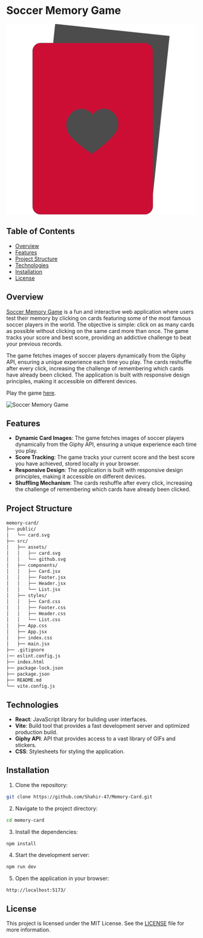 # Soccer Memory Game

![Soccer Memory Game](public/card.svg)

## Table of Contents

- [Overview](#overview)
- [Features](#features)
- [Project Structure](#project-structure)
- [Technologies](#technologies)
- [Installation](#installation)
- [License](#license)

## Overview

[Soccer Memory Game](https://soccermemorygame.netlify.app/) is a fun and interactive web application where users test their memory by clicking on cards featuring some of the most famous soccer players in the world. The objective is simple: click on as many cards as possible without clicking on the same card more than once. The game tracks your score and best score, providing an addictive challenge to beat your previous records.

The game fetches images of soccer players dynamically from the Giphy API, ensuring a unique experience each time you play. The cards reshuffle after every click, increasing the challenge of remembering which cards have already been clicked. The application is built with responsive design principles, making it accessible on different devices.

Play the game [here](https://soccermemorygame.netlify.app/).

![Soccer Memory Game](public/screenshot.png)

## Features

- **Dynamic Card Images**: The game fetches images of soccer players dynamically from the Giphy API, ensuring a unique experience each time you play.
- **Score Tracking**: The game tracks your current score and the best score you have achieved, stored locally in your browser.
- **Responsive Design**: The application is built with responsive design principles, making it accessible on different devices.
- **Shuffling Mechanism**: The cards reshuffle after every click, increasing the challenge of remembering which cards have already been clicked.

## Project Structure

```plaintext
memory-card/
├── public/
│   └── card.svg
├── src/
│   ├── assets/
│   │   ├── card.svg
│   │   └── github.svg
│   ├── components/
│   │   ├── Card.jsx
│   │   ├── Footer.jsx
│   │   ├── Header.jsx
│   │   └── List.jsx
│   ├── styles/
│   │   ├── Card.css
│   │   ├── Footer.css
│   │   ├── Header.css
│   │   └── List.css
│   ├── App.css
│   ├── App.jsx
│   ├── index.css
│   ├── main.jsx
├── .gitignore
|── eslint.config.js
├── index.html
├── package-lock.json
├── package.json
├── README.md
└── vite.config.js
```

## Technologies

- **React**: JavaScript library for building user interfaces.
- **Vite**: Build tool that provides a fast development server and optimized production build.
- **Giphy API**: API that provides access to a vast library of GIFs and stickers.
- **CSS**: Stylesheets for styling the application.

## Installation

1. Clone the repository:

```bash
git clone https://github.com/Shahir-47/Memory-Card.git
```

2. Navigate to the project directory:

```bash
cd memory-card
```

3. Install the dependencies:

```bash
npm install
```

4. Start the development server:

```bash
npm run dev
```

5. Open the application in your browser:

```plaintext
http://localhost:5173/
```

## License

This project is licensed under the MIT License. See the [LICENSE](LICENSE) file for more information.

```

```
